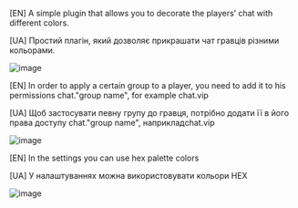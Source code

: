 [EN] A simple plugin that allows you to decorate the players’ chat with different colors.

[UA] Простий плагін, який дозволяє прикрашати чат гравців різними кольорами.

![image](https://github.com/Maximjetfs1305/UCGS_RichChat/assets/147804958/299d8d94-badb-4616-9ed4-d7e6146691e6)

[EN] In order to apply a certain group to a player, you need to add it to his permissions chat."group name", 
for example chat.vip

[UA] Щоб застосувати певну групу до гравця, потрібно додати її в його права доступу chat."group name",
наприкладchat.vip

![image](https://github.com/Maximjetfs1305/UCGS_RichChat/assets/147804958/d497338b-3406-4c25-8ca9-41d11dd0f137)


[EN] In the settings you can use hex palette colors      

[UA] У налаштуваннях можна використовувати кольори HEX

![image](https://github.com/Maximjetfs1305/UCGS_RichChat/assets/147804958/c9f0a6ef-0f48-4876-a423-0b1b82450c33)
